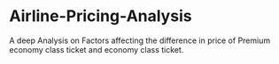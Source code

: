 # Airline-Pricing-Analysis
A deep Analysis on Factors affecting the difference in price of Premium economy class ticket and economy class ticket.
